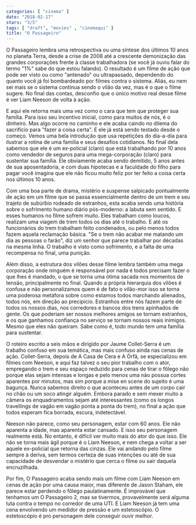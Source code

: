 ```yaml
---
categories: [ "cinema" ]
date: "2018-02-17"
stars: "3/5"
tags: [ "draft", "movies" , "cinemaqui" ]
title: "O Passageiro"
---
```

O Passageiro lembra uma retrospectiva ou uma síntese dos últimos 10 anos
no planeta Terra, desde a crise de 2008 até a crescente demonização
das grandes corporações frente à classe trabalhadora (se você já
ouviu falar do termo "1%" sabe do que estou falando). O resultado é um
filme de ação que pode ser visto ou como "antenado" ou ultrapassado,
dependendo do quanto você já foi bombardeado por filmes contra o
sistema. Aliás, eu nem sei mais se o sistema continua sendo o vilão
da vez, mas é o que o filme sugere. No final das contas, desconfio que
o único motivo real desse filme é ver Liam Neeson de volta à ação.

E aqui ele retorna mais uma vez como o cara que tem que proteger sua
família. Para isso seu incentivo inicial, como para muitos de nós, é
o dinheiro. Mas algo ocorre no caminho e ele acaba caindo no dilema do
sacrifício para "fazer a coisa certa". E ele já está sendo testado
desde o começo. Vemos uma bela introdução que usa repetições
do dia-a-dia para ilustrar a rotina de uma família e seus desafios
cotidianos. No final dela sabemos que ele é um ex-policial (claro)
que está trabalhando por 10 anos como vendedor de seguros para uma
mega-corporação (claro) para sustentar sua família. Ele obviamente
acaba sendo demitido, 5 anos antes de sua aposentadoria, e com duas
hipotecas e a faculdade do filho para pagar você imagina que ele não
ficou muito feliz por ter feito a coisa certa nos últimos 10 anos.

Com uma boa parte de drama, mistério e suspense salpicado pontualmente
de ação em um filme que se passa essencialmente dentro de um trem e
seu trajeto de subúrbio rodeado de estranhos, esta acaba sendo uma
história sobre o sofrimento humano diário pós-moderno: a labuta
sem sentido. E esses humanos no filme sofrem muito. Eles trabalham como
loucos, realizam uma viagem de trem todos os dias até o trabalho. E até
os funcionários do trem trabalham feito condenados, ou pelo menos todos
fazem aquela reclamação básica. "Se o trem não acabar me matando um
dia as pessoas o farão", diz um senhor que parece trabalhar por décadas
na mesma linha. O trabalho é visto como sofrimento, e a falta de uma
recompensa no final, uma punição.

Além disso, a estrutura dos vilões desse filme lembra também uma mega
corporação onde ninguém é responsável por nada é todos precisam
fazer o que lhes é mandado, o que se torna uma ótima sacada nos momentos
de tensão, principalmente no final. Quando a própria hierarquia dos
vilões é confusa e não personalizamos quem é de fato o vilão-mor
isso se torna uma poderosa metáfora sobre como estamos todos marchando
alienados, todos nós, em direção ao precipício. Estranhos entre
nós fazem parte de todos os nossos dias, nos corredores e bancos dos
trens apinhados de gente. Os que poderiam ser nossos melhores amigos
se tornam estranhos, e os que ganhamos confiança no serviço se tornam
nossos reais inimigos. Mesmo que eles não queiram. Sabe como é, todo
mundo tem uma família para sustentar.

O roteiro escrito a seis mãos e dirigido por Jaume Collet-Serra
é um trabalho confuso em sua temática, mas mais confuso ainda nas
cenas de ação. Collet-Serra, depois de A Casa de Cera e A Órfã, se
especializou em filmes com Neeson, e aqui faz talvez o seu pior trabalho
com o ator, empregando o trem e seu espaço reduzido para cenas de tirar
o fôlego não porque elas sejam intensas e longas e pelo menos uma não
possua cortes aparentes por minutos, mas sim porque a mise en scene do
sujeito é uma bagunça. Nunca sabemos direito o que aconteceu antes
de um corpo cair no chão ou um soco atingir alguém. Embora parado e
sem mexer muito a câmera os enquadramentos sejam até interessantes
(como os longos travellings de vagão em vagão ponta a ponta do trem),
no final a ação que todos esperam fica borrada, escura, indetectável.

Neeson não parece, como seu personagem, estar com 60 anos. Ele não
aparenta a idade, mas aparenta estar cansado. E isso seu personagem
realmente está. No entanto, é difícil ver muito mais do ator do que
isso. Ele não se torna mais ágil porque é o Liam Neeson, e nem chega a
voltar a ser aquele ex-policial que retorna das cinzas. Ele vai andando
pelo filme sempre à deriva, sem termos certeza de suas intenções ou
até de sua capacidade de desvendar o mistério que cerca o filme ou
sair daquela encruzilhada.

Por fim, O Passageiro acaba sendo mais um filme com Liam Neeson em cenas
de ação por uma causa maior, mas diferente de Jason Staham, ele parece
estar perdendo o fôlego paulatinamente. É improvável que tenhamos
um O Passageiro 2, mas se tivermos, provavelmente será alguma luta
contra o tempo no corredor de uma UTI. E Liam Neeson já tem uma cena
envolvendo um medidor de pressão e um estetoscópio. O estetoscópio
é pro personagem dele conseguir ouvir melhor.
